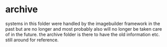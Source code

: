# archive

systems in this folder were handled by the imagebuilder framework in the past
but are no longer and most probably also will no longer be taken care of in the
future. the archive folder is there to have the old information etc. still
around for reference.
